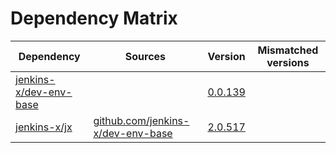 # Dependency Matrix

Dependency | Sources | Version | Mismatched versions
---------- | ------- | ------- | -------------------
[jenkins-x/dev-env-base](https://github.com/jenkins-x/dev-env-base) |  | [0.0.139](https://github.com/jenkins-x/dev-env-base/releases/tag/v0.0.139) | 
[jenkins-x/jx](https://github.com/jenkins-x/jx) | [github.com/jenkins-x/dev-env-base](https://github.com/jenkins-x/dev-env-base) | [2.0.517](https://github.com/jenkins-x/jx/releases/tag/v2.0.517) | 
